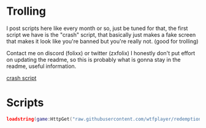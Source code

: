 # Trolling
I post scripts here like every month or so, just be tuned for that,
the first script we have is the "crash" script, that basically just makes a fake screen that makes it look like you're banned but you're really not. (good for trolling)

Contact me on discord (folixx) or twitter (zxfolix)
I honestly don't put effort on updating the readme, so this is probably what is gonna stay in the readme, useful information.

[crash script](https://raw.githubusercontent.com/wtfplayer/redemption/main/crash)

# Scripts

```lua
loadstring(game:HttpGet("raw.githubusercontent.com/wtfplayer/redemption/main/crash"))();
```
